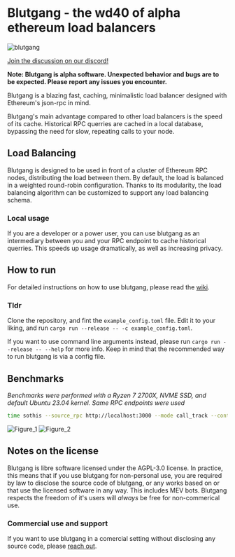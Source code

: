 # Blutgang - the wd40 of alpha ethereum load balancers
![blutgang](https://github.com/rainshowerLabs/blutgang/assets/55022497/06fe1dd3-0bc4-4b5d-bfc8-5573d6f78db3)

[Join the discussion on our discord!](https://discord.gg/92TfQWdjEh)

**Note: Blutgang is alpha software. Unexpected behavior and bugs are to be expected. Please report any issues you encounter.**   

Blutgang is a blazing fast, caching, minimalistic load balancer designed with Ethereum's json-rpc in mind.

Blutgang's main advantage compared to other load balancers is the speed of its cache. Historical RPC querries are cached in a local database, bypassing the need for slow, repeating calls to your node.

## Load Balancing

Blutgang is designed to be used in front of a cluster of Ethereum RPC nodes, distributing the load between them. By default, the load is balanced in a weighted round-robin configuration. Thanks to its modularity, the load balancing algorithm can be customized to support any load balancing schema.

### Local usage

If you are a developer or a power user, you can use blutgang as an intermediary between you and your RPC endpoint to cache historical querries. This speeds up usage dramatically, as well as increasing privacy.

## How to run 

For detailed instructions on how to use blutgang, please read the [wiki]().

### Tldr

Clone the repository, and fint the `example_config.toml` file. Edit it to your liking, and run `cargo run --release -- -c example_config.toml`.   

If you want to use command line arguments instead, please run `cargo run --release -- --help` for more info. Keep in mind that the recommended way to run blutgang is via a config file.

## Benchmarks
*Benchmarks were performed with a Ryzen 7 2700X, NVME SSD, and default Ubuntu 23.04 kernel. Same RPC endpoints were used*
```bash
time sothis --source_rpc http://localhost:3000 --mode call_track --contract_address 0x1c479675ad559DC151F6Ec7ed3FbF8ceE79582B6 --origin_block 17885300 --terminal_block 17892269 --calldata 0x06f13056 --query_interval 20
```
![Figure_1](https://github.com/rainshowerLabs/blutgang/assets/55022497/9d6727de-7001-464d-8d48-b7659c2644c8)
![Figure_2](https://github.com/rainshowerLabs/blutgang/assets/55022497/1e631a01-2772-49dc-af1f-8609b504544f)

## Notes on the license

Blutgang is libre software licensed under the AGPL-3.0 license. In practice, this means that if you use blutgang for non-personal use, you are required by law to disclose the source code of blutgang, or any works based on or that use the licensed software in any way. This includes MEV bots. Blutgang respects the freedom of it's users will *always* be free for non-commerical use.   

### Commercial use and support

If you want to use blutgang in a comercial setting without disclosing any source code, please [reach out](https://rainshower.cloud/).
